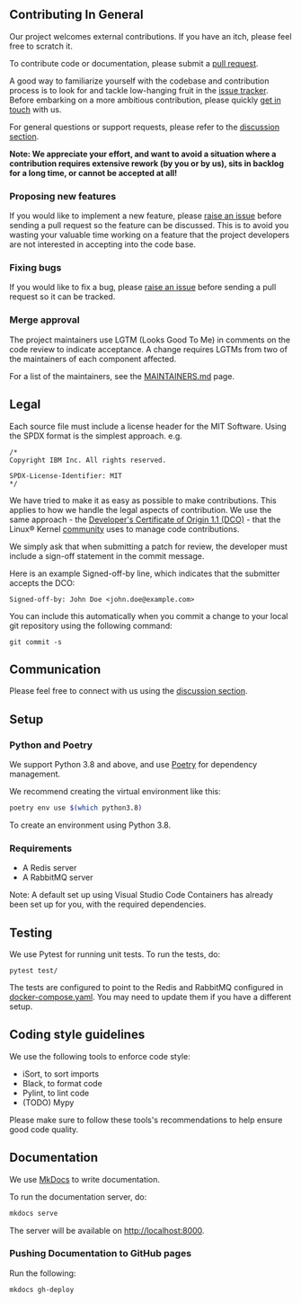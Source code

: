 ## Contributing In General
Our project welcomes external contributions. If you have an itch, please feel
free to scratch it.

To contribute code or documentation, please submit a [pull request](https://github.com/DS4SD/project-mognet/pulls).

A good way to familiarize yourself with the codebase and contribution process is
to look for and tackle low-hanging fruit in the [issue tracker](https://github.com/DS4SD/project-mognet/issues).
Before embarking on a more ambitious contribution, please quickly [get in touch](#communication) with us.

For general questions or support requests, please refer to the [discussion section](https://github.com/DS4SD/project-mognet/discussions).

**Note: We appreciate your effort, and want to avoid a situation where a contribution
requires extensive rework (by you or by us), sits in backlog for a long time, or
cannot be accepted at all!**

### Proposing new features

If you would like to implement a new feature, please [raise an issue](https://github.com/DS4SD/project-mognet/issues)
before sending a pull request so the feature can be discussed. This is to avoid
you wasting your valuable time working on a feature that the project developers
are not interested in accepting into the code base.

### Fixing bugs

If you would like to fix a bug, please [raise an issue](https://github.com/DS4SD/project-mognet/issues) before sending a
pull request so it can be tracked.

### Merge approval

The project maintainers use LGTM (Looks Good To Me) in comments on the code
review to indicate acceptance. A change requires LGTMs from two of the
maintainers of each component affected.

For a list of the maintainers, see the [MAINTAINERS.md](MAINTAINERS.md) page.


## Legal

Each source file must include a license header for the MIT
Software. Using the SPDX format is the simplest approach.
e.g.

```
/*
Copyright IBM Inc. All rights reserved.

SPDX-License-Identifier: MIT
*/
```

We have tried to make it as easy as possible to make contributions. This
applies to how we handle the legal aspects of contribution. We use the
same approach - the [Developer's Certificate of Origin 1.1 (DCO)](https://github.com/hyperledger/fabric/blob/master/docs/source/DCO1.1.txt) - that the Linux® Kernel [community](https://elinux.org/Developer_Certificate_Of_Origin)
uses to manage code contributions.

We simply ask that when submitting a patch for review, the developer
must include a sign-off statement in the commit message.

Here is an example Signed-off-by line, which indicates that the
submitter accepts the DCO:

```
Signed-off-by: John Doe <john.doe@example.com>
```

You can include this automatically when you commit a change to your
local git repository using the following command:

```
git commit -s
```


## Communication

Please feel free to connect with us using the [discussion section](https://github.com/DS4SD/project-mognet/discussions).


## Setup

### Python and Poetry

We support Python 3.8 and above, and use [Poetry](https://python-poetry.org/) for dependency management.

We recommend creating the virtual environment like this:

```bash
poetry env use $(which python3.8)
```

To create an environment using Python 3.8.


### Requirements

- A Redis server
- A RabbitMQ server

Note: A default set up using Visual Studio Code Containers has already been set up for you, with the required dependencies.


## Testing

We use Pytest for running unit tests. To run the tests, do:

```
pytest test/
```

The tests are configured to point to the Redis and RabbitMQ configured in [docker-compose.yaml](.devcontainer/docker-compose.yaml). You may need to update them if you have a different setup.


## Coding style guidelines

We use the following tools to enforce code style:

- iSort, to sort imports
- Black, to format code
- Pylint, to lint code
- (TODO) Mypy

Please make sure to follow these tools's recommendations to help ensure good code quality.


## Documentation

We use [MkDocs](https://www.mkdocs.org/) to write documentation.

To run the documentation server, do:

```bash
mkdocs serve
```

The server will be available on [http://localhost:8000](http://localhost:8000).

### Pushing Documentation to GitHub pages

Run the following:

```bash
mkdocs gh-deploy
```
